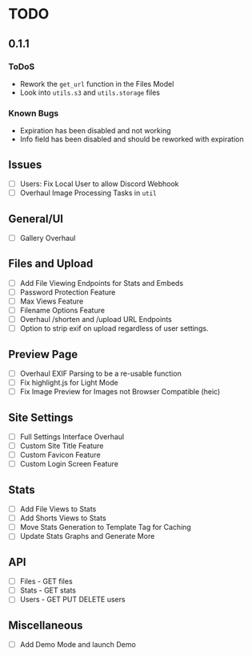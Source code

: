 # TODO

## 0.1.1

### ToDoS

-   Rework the `get_url` function in the Files Model
-   Look into `utils.s3` and `utils.storage` files

### Known Bugs

-   Expiration has been disabled and not working
-   Info field has been disabled and should be reworked with expiration

## Issues
- [ ] Users: Fix Local User to allow Discord Webhook
- [ ] Overhaul Image Processing Tasks in `util`

## General/UI
- [ ] Gallery Overhaul

## Files and Upload
- [ ] Add File Viewing Endpoints for Stats and Embeds
- [ ] Password Protection Feature
- [ ] Max Views Feature
- [ ] Filename Options Feature
- [ ] Overhaul /shorten and /upload URL Endpoints
- [ ] Option to strip exif on upload regardless of user settings.

## Preview Page
- [ ] Overhaul EXIF Parsing to be a re-usable function
- [ ] Fix highlight.js for Light Mode
- [ ] Fix Image Preview for Images not Browser Compatible (heic)

## Site Settings
- [ ] Full Settings Interface Overhaul
- [ ] Custom Site Title Feature
- [ ] Custom Favicon Feature
- [ ] Custom Login Screen Feature

## Stats
- [ ] Add File Views to Stats
- [ ] Add Shorts Views to Stats
- [ ] Move Stats Generation to Template Tag for Caching
- [ ] Update Stats Graphs and Generate More

## API
- [ ] Files - GET files
- [ ] Stats - GET stats
- [ ] Users - GET PUT DELETE users

## Miscellaneous
- [ ] Add Demo Mode and launch Demo
